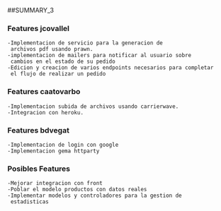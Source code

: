 ##SUMMARY_3
### Features jcovallel
    -Implementacion de servicio para la generacion de 
     archivos pdf usando prawn.
    -implementacion de mailers para notificar al usuario sobre
     cambios en el estado de su pedido
    -Edicion y creacion de varios endpoints necesarios para completar
     el flujo de realizar un pedido
    
### Features caatovarbo
    -Implementacion subida de archivos usando carrierwave.
    -Integracion con heroku.
    
### Features bdvegat
    -Implementacion de login con google 
    -Implementacion gema httparty
    
### Posibles Features
    -Mejorar integracion con front
    -Poblar el modelo productos con datos reales
    -Implementar modelos y controladores para la gestion de
     estadisticas
        
